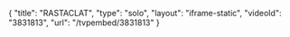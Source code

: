 {
    "title": "RASTACLAT",
    "type": "solo",
    "layout": "iframe-static",
    "videoId": "3831813",
    "url": "\/tvpembed\/3831813"
}
